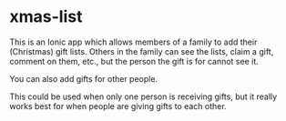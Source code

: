 # xmas-list

This is an Ionic app which allows members of a family to add their (Christmas) gift lists. Others in the family can see the lists, claim a gift, comment on them, etc., but the
person the gift is for cannot see it.

You can also add gifts for other people.

This could be used when only one person is receiving gifts, but it really works best for when
people are giving gifts to each other.

